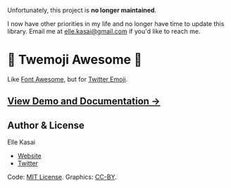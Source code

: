 Unfortunately, this project is **no longer maintained**.

I now have other priorities in my life and no longer have time to update this library. Email me at elle.kasai@gmail.com if you'd like to reach me.

# :tada: Twemoji Awesome :beer:

Like [Font Awesome](http://fontawesome.io), but for [Twitter Emoji](http://twitter.github.io/twemoji/).

## [View Demo and Documentation &rarr;](http://ellekasai.github.io/twemoji-awesome)

## Author & License

Elle Kasai

- [Website](http://ellekasai.com/about)
- [Twitter](http://twitter.com/ellekasai)

Code: [MIT License](http://ellekasai.mit-license.org).
Graphics: [CC-BY](https://creativecommons.org/licenses/by/4.0/).
